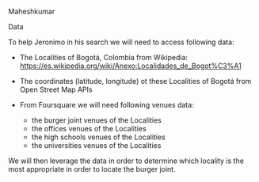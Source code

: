 
Maheshkumar

Data

To help Jeronimo in his search we will need to access following data:

- The Localities of Bogotá, Colombia from Wikipedia: https://es.wikipedia.org/wiki/Anexo:Localidades_de_Bogot%C3%A1

- The coordinates (latitude, longitude) ot these Localities of Bogotá from Open Street Map APIs

- From Foursquare we will need following venues data:
  - the burger joint venues of the Localities
  - the offices venues of the Localities
  - the high schools venues of the Localities
  - the universities venues of the Localities

We will then leverage the data in order to determine which locality is the most appropriate in order to locate the burger joint. 

